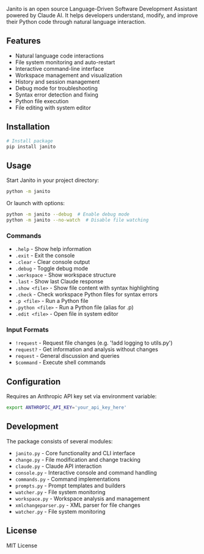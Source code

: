 
Janito is an open source Language-Driven Software Development Assistant powered by Claude AI. It helps developers understand, modify, and improve their Python code through natural language interaction.

## Features

- Natural language code interactions
- File system monitoring and auto-restart
- Interactive command-line interface 
- Workspace management and visualization
- History and session management
- Debug mode for troubleshooting
- Syntax error detection and fixing
- Python file execution
- File editing with system editor

## Installation

```bash
# Install package
pip install janito
```

## Usage

Start Janito in your project directory:

```bash
python -m janito
```

Or launch with options:

```bash 
python -m janito --debug  # Enable debug mode
python -m janito --no-watch  # Disable file watching
```

### Commands

- `.help` - Show help information 
- `.exit` - Exit the console
- `.clear` - Clear console output
- `.debug` - Toggle debug mode  
- `.workspace` - Show workspace structure
- `.last` - Show last Claude response
- `.show <file>` - Show file content with syntax highlighting
- `.check` - Check workspace Python files for syntax errors
- `.p <file>` - Run a Python file
- `.python <file>` - Run a Python file (alias for .p)
- `.edit <file>` - Open file in system editor

### Input Formats

- `!request` - Request file changes (e.g. '!add logging to utils.py')  
- `request?` - Get information and analysis without changes
- `request` - General discussion and queries
- `$command` - Execute shell commands

## Configuration

Requires an Anthropic API key set via environment variable:

```bash
export ANTHROPIC_API_KEY='your_api_key_here'
```

## Development

The package consists of several modules:

- `janito.py` - Core functionality and CLI interface
- `change.py` - File modification and change tracking 
- `claude.py` - Claude API interaction
- `console.py` - Interactive console and command handling
- `commands.py` - Command implementations
- `prompts.py` - Prompt templates and builders
- `watcher.py` - File system monitoring
- `workspace.py` - Workspace analysis and management
- `xmlchangeparser.py` - XML parser for file changes
- `watcher.py` - File system monitoring

## License

MIT License